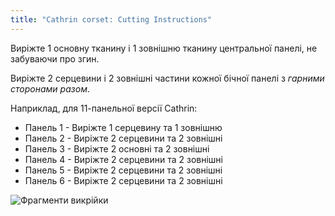 ```yaml
---
title: "Cathrin corset: Cutting Instructions"
---
```


Виріжте 1 основну тканину і 1 зовнішню тканину центральної панелі, не забуваючи про згин.

Виріжте 2 серцевини і 2 зовнішні частини кожної бічної панелі з _гарними сторонами разом_.

Наприклад, для 11-панельної версії Cathrin:

- Панель 1 - Виріжте 1 серцевину та 1 зовнішню
- Панель 2 - Виріжте 2 серцевини та 2 зовнішні
- Панель 3 - Виріжте 2 основні та 2 зовнішні
- Панель 4 - Виріжте 2 серцевини та 2 зовнішні
- Панель 5 - Виріжте 2 серцевини та 2 зовнішні
- Панель 6 - Виріжте 2 серцевини та 2 зовнішні

![Фрагменти викрійки](cathrin_cutting.png)
